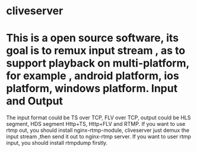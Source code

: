 cliveserver
===========
 This is a open source software, its goal is to remux input stream , as to support playback
on multi-platform, for example , android platform, ios platform, windows platform.
Input and Output
=========
  The input format could be TS over TCP, FLV over TCP, output could be HLS segment, HDS segment
Http+TS, Http+FLV and RTMP.
 If you want to use rtmp out, you should install nginx-rtmp-module, cliveserver just demux the input
stream ,then send it out to nginx-rtmp server.
 If you want to user rtmp input, you should install rtmpdump firstly. 
